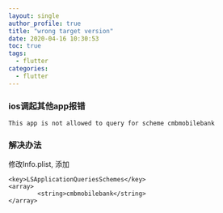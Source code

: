 ```yaml
---
layout: single
author_profile: true
title: "wrong target version"
date: 2020-04-16 10:30:53
toc: true
tags:
  - flutter
categories:
  - flutter
---
```

### ios调起其他app报错
```
This app is not allowed to query for scheme cmbmobilebank
```

### 解决办法

修改Info.plist, 添加

```
<key>LSApplicationQueriesSchemes</key>
<array>
        <string>cmbmobilebank</string>
</array>
```